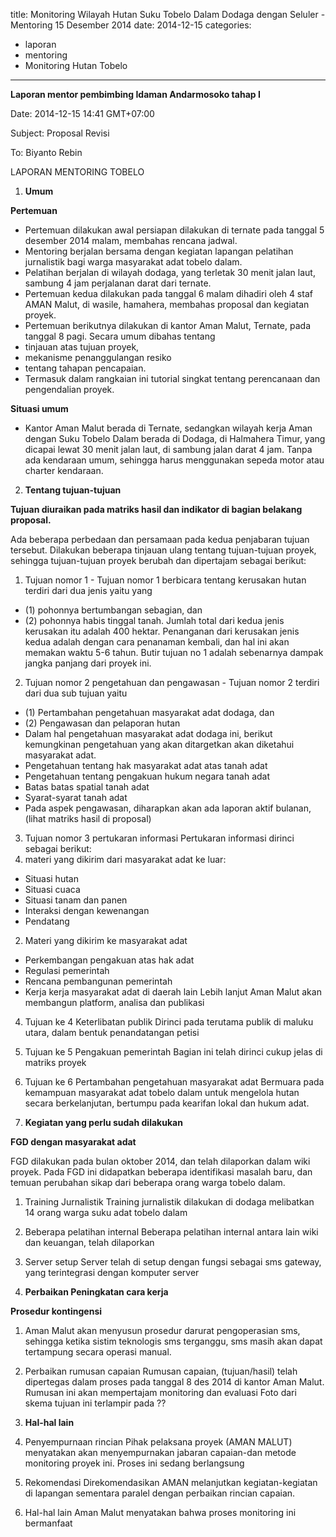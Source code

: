 title: Monitoring Wilayah Hutan Suku Tobelo Dalam Dodaga dengan Seluler - Mentoring 15 Desember 2014
date: 2014-12-15
categories:
- laporan
- mentoring
- Monitoring Hutan Tobelo
---

**Laporan mentor pembimbing Idaman Andarmosoko tahap I**

Date: 2014-12-15 14:41 GMT+07:00 

Subject: Proposal Revisi 

To: Biyanto Rebin

LAPORAN MENTORING TOBELO

1. **Umum**

**Pertemuan**

* Pertemuan dilakukan awal persiapan dilakukan di ternate pada tanggal 5 desember 2014 malam, membahas rencana jadwal.
* Mentoring berjalan bersama dengan kegiatan lapangan pelatihan jurnalistik bagi warga masyarakat adat tobelo dalam.
* Pelatihan berjalan di wilayah dodaga, yang terletak 30 menit jalan laut, sambung 4 jam perjalanan darat dari ternate.
* Pertemuan kedua dilakukan pada tanggal 6 malam dihadiri oleh 4 staf AMAN Malut, di wasile, hamahera, membahas proposal dan kegiatan proyek.
* Pertemuan berikutnya dilakukan di kantor Aman Malut, Ternate, pada tanggal 8 pagi. Secara umum dibahas tentang
 * tinjauan atas tujuan proyek,
 * mekanisme penanggulangan resiko
 * tentang tahapan pencapaian.
 * Termasuk dalam rangkaian ini tutorial singkat tentang perencanaan dan pengendalian proyek.

**Situasi umum**

* Kantor Aman Malut berada di Ternate, sedangkan wilayah kerja Aman dengan Suku Tobelo Dalam berada di Dodaga, di Halmahera Timur, yang dicapai lewat 30 menit jalan laut, di sambung jalan darat 4 jam. Tanpa ada kendaraan umum, sehingga harus menggunakan sepeda motor atau charter kendaraan.

2. **Tentang tujuan-tujuan**

**Tujuan diuraikan pada matriks hasil dan indikator di bagian belakang proposal.**

Ada beberapa perbedaan dan persamaan pada kedua penjabaran tujuan tersebut.
Dilakukan beberapa tinjauan ulang tentang tujuan-tujuan proyek, sehingga tujuan-tujuan proyek berubah dan dipertajam sebagai berikut:

 1. Tujuan nomor 1 - Tujuan nomor 1 berbicara tentang kerusakan hutan terdiri dari dua jenis yaitu yang
  * (1) pohonnya bertumbangan sebagian, dan
  * (2) pohonnya habis tinggal tanah. Jumlah total dari kedua jenis kerusakan itu adalah 400 hektar.
   Penanganan dari kerusakan jenis kedua adalah dengan cara penanaman kembali, dan hal ini akan memakan waktu 5-6 tahun.
   Butir tujuan no 1 adalah sebenarnya dampak jangka panjang dari proyek ini.
 2. Tujuan nomor 2 pengetahuan dan pengawasan - Tujuan nomor 2 terdiri dari dua sub tujuan yaitu
  * (1) Pertambahan pengetahuan masyarakat adat dodaga, dan
  * (2) Pengawasan dan pelaporan hutan
  * Dalam hal pengetahuan masyarakat adat dodaga ini, berikut kemungkinan pengetahuan yang akan ditargetkan akan diketahui masyarakat adat.
   * Pengetahuan tentang hak masyarakat adat atas tanah adat
   * Pengetahuan tentang pengakuan hukum negara tanah adat
   * Batas batas spatial tanah adat
   * Syarat-syarat tanah adat
  * Pada aspek pengawasan, diharapkan akan ada laporan aktif bulanan, (lihat matriks hasil di proposal)
 3. Tujuan nomor 3 pertukaran informasi
  Pertukaran informasi dirinci sebagai berikut:
  1. materi yang dikirim dari masyarakat adat ke luar:
  * Situasi hutan
  * Situasi cuaca
  * Situasi tanam dan panen
  * Interaksi dengan kewenangan
  * Pendatang
  2. Materi yang dikirim ke masyarakat adat
  * Perkembangan pengakuan atas hak adat
  * Regulasi pemerintah
  * Rencana pembangunan pemerintah
  * Kerja kerja masyarakat adat di daerah lain
  Lebih lanjut Aman Malut akan membangun platform, analisa dan publikasi
 4. Tujuan ke 4 Keterlibatan publik
  Dirinci pada terutama publik di maluku utara, dalam bentuk penandatangan petisi
 5. Tujuan ke 5 Pengakuan pemerintah
  Bagian ini telah dirinci cukup jelas di matriks proyek
 6. Tujuan ke 6 Pertambahan pengetahuan masyarakat adat
  Bermuara pada kemampuan masyarakat adat tobelo dalam untuk mengelola hutan secara berkelanjutan, bertumpu pada kearifan lokal dan hukum adat.

3. **Kegiatan yang perlu sudah dilakukan**

**FGD dengan masyarakat adat**

FGD dilakukan pada bulan oktober 2014, dan telah dilaporkan dalam wiki proyek. Pada FGD ini didapatkan beberapa identifikasi masalah baru, dan temuan perubahan sikap dari beberapa orang warga tobelo dalam.
 
 1. Training Jurnalistik
 Training jurnalistik dilakukan di dodaga melibatkan 14 orang warga suku adat tobelo dalam
 2. Beberapa pelatihan internal
 Beberapa pelatihan internal antara lain wiki dan keuangan, telah dilaporkan
 3. Server setup
 Server telah di setup dengan fungsi sebagai sms gateway, yang terintegrasi dengan komputer server

4. **Perbaikan Peningkatan cara kerja**

**Prosedur kontingensi**

1. Aman Malut akan menyusun prosedur darurat pengoperasian sms, sehingga ketika sistim teknologis sms terganggu, sms masih akan dapat tertampung secara operasi manual.
2. Perbaikan rumusan capaian
 Rumusan capaian, (tujuan/hasil) telah dipertegas dalam proses pada tanggal 8 des 2014 di kantor Aman Malut.
 Rumusan ini akan mempertajam monitoring dan evaluasi
 Foto dari skema tujuan ini terlampir pada ??

5. **Hal-hal lain**

 1. Penyempurnaan rincian
 Pihak pelaksana proyek (AMAN MALUT) menyatakan akan menyempurnakan jabaran capaian-dan metode monitoring proyek ini. Proses ini sedang berlangsung
 2. Rekomendasi
 Direkomendasikan AMAN melanjutkan kegiatan-kegiatan di lapangan sementara paralel dengan perbaikan rincian capaian.
 3. Hal-hal lain
 Aman Malut menyatakan bahwa proses monitoring ini bermanfaat
